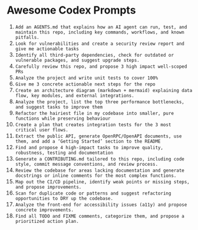 # Awesome Codex Prompts

1. `Add an AGENTS.md that explains how an AI agent can run, test, and maintain this repo, including key commands, workflows, and known pitfalls.`
1. `Look for vulnerabilities and create a security review report and give me actionable tasks`
1. `Identify all third-party dependencies, check for outdated or vulnerable packages, and suggest upgrade steps.`
1. `Carefully review this repo, and propose 3 high impact well-scoped PRs`
1. `Analyze the project and write unit tests to cover 100%`
1. `Give me 3 concrete actionable next steps for the repo`
1. `Create an architecture diagram (markdown + mermaid) explaining data flow, key modules, and external integrations.`
1. `Analyze the project, list the top three performance bottlenecks, and suggest tasks to improve them`
1. `Refactor the hairiest file in my codebase into smaller, pure functions while preserving behaviour`
1. `Create a plan that creates integration tests for the 3 most critical user flows.`
1. `Extract the public API, generate OpenRPC/OpenAPI documents, use them, and add a ‘Getting Started’ section to the README`
1. `Find and propose 4 high-impact tasks to improve quality, robustness, testing and documentation`
1. `Generate a CONTRIBUTING.md tailored to this repo, including code style, commit message conventions, and review process.`
1. `Review the codebase for areas lacking documentation and generate docstrings or inline comments for the most complex functions.`
1. `Map out the CI/CD pipeline, identify weak points or missing steps, and propose improvements.`
1. `Scan for duplicate code or patterns and suggest refactoring opportunities to DRY up the codebase.`
1. `Analyze the front-end for accessibility issues (a11y) and propose concrete improvements.`
1. `Find all TODO and FIXME comments, categorize them, and propose a prioritized action plan.`

